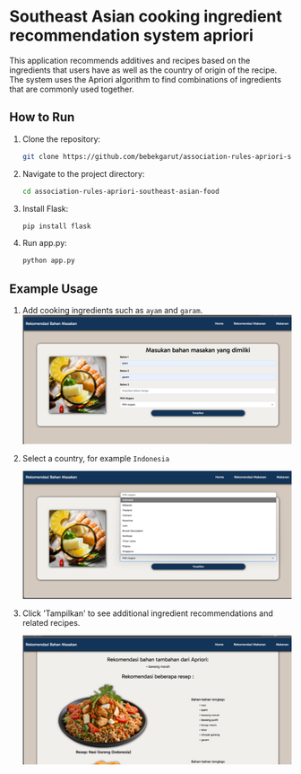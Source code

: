 # Southeast Asian cooking ingredient recommendation system apriori

This application recommends additives and recipes based on the ingredients that users have as well as the country of origin of the recipe. The system uses the Apriori algorithm to find combinations of ingredients that are commonly used together.

## How to Run

1. Clone the repository:
   ```bash
   git clone https://github.com/bebekgarut/association-rules-apriori-southeast-asian-food.git
   ```
2. Navigate to the project directory:
   ```bash
   cd association-rules-apriori-southeast-asian-food
   ```
3. Install Flask:
   ```bash
   pip install flask
   ```
4. Run app.py:
   ```bash
   python app.py
   ```

## Example Usage

1. Add cooking ingredients such as `ayam` and `garam`.
   ![picture 1](static/img/screenshort/1.png)

2. Select a country, for example `Indonesia`
   
   ![picture 2](static/img/screenshort/2.png)

3. Click 'Tampilkan' to see additional ingredient recommendations and related recipes.
   
   ![picture 3](static/img/screenshort/3.png)

